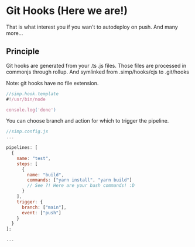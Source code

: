 # Git Hooks (Here we are!)

That is what interest you if you wan't to autodeploy on push.
And many more...

## Principle

Git hooks are generated from your .ts .js files.
Those files are processed in commonjs through rollup.
And symlinked from .simp/hooks/cjs to .git/hooks

Note: git hooks have no file extension.

```js
//simp.hook.template
#!/usr/bin/node

console.log('done')

```

You can choose branch and action for which to trigger the pipeline.

```js
//simp.config.js
...

pipelines: [
  {
    name: "test",
    steps: [
      {
        name: "build",
        commands: ["yarn install", "yarn build"]
        // See ?! Here are your bash commands! :D
      }
    ],
    trigger: {
      branch: ["main"],
      event: ["push"]
    }
  }
];

...
```
